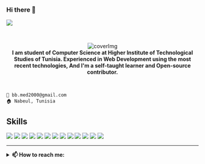 <p><h3 align="left">Hi there 👋</h3><span><a href="https://hits.seeyoufarm.com"/><img src="https://hits.seeyoufarm.com/api/count/incr/badge.svg?url=https%3A%2F%2Fgithub.com%2Fbarhouum7%2Fbarhouum7"/></a></span></p><br>
<p align="center">
    <img src="https://i.imgur.com/9Qj8C8d.jpg" alt="coverImg"/><br>
    <strong>I am student of Computer Science at Higher Institute of Technological Studies of Tunisia. Experienced in Web Development using the most recent technologies, And I'm a self-taught learner and Open-source contributor.</strong>
</p><br>

`📧 bb.med2000@gmail.com`<br/>
`🏠 Nabeul, Tunisia`
<br>
<h2>Skills</h2>
<p>
  <img src="https://img.shields.io/badge/HTML5-%E2%98%85%E2%98%85%E2%98%85%E2%98%85%E2%98%85-ff7851" /> 
  <img src="https://img.shields.io/badge/CSS3-%E2%98%85%E2%98%85%E2%98%85%E2%98%85%E2%98%85-44b2fb" />
  <img src="https://img.shields.io/badge/SCSS-%E2%98%85%E2%98%85%E2%98%85%E2%98%85%E2%98%86-CD6799" />
  <img src="https://img.shields.io/badge/BootStrap4-%E2%98%85%E2%98%85%E2%98%85%E2%98%85%E2%98%86-563d7c" />
  <img src="https://img.shields.io/badge/JavaScript-%E2%98%85%E2%98%85%E2%98%85%E2%98%85%E2%98%85-important" />
  <img src="https://img.shields.io/badge/ReactJs-%E2%98%85%E2%98%85%E2%98%86%E2%98%86%E2%98%86-01d9ff" /> 
  <img src="https://img.shields.io/badge/NodeJs-%E2%98%85%E2%98%85%E2%98%85%E2%98%86%E2%98%86-00758F" /> 
  <img src="https://img.shields.io/badge/MySQL-%E2%98%85%E2%98%85%E2%98%85%E2%98%85%E2%98%86-F29111" /> 
  <img src="https://img.shields.io/badge/SQL-%E2%98%85%E2%98%85%E2%98%85%E2%98%85%E2%98%85-563d7c" />
  <img src="https://img.shields.io/badge/PHP-%E2%98%85%E2%98%85%E2%98%85%E2%98%86%E2%98%86-00758F" />
  <img src="https://img.shields.io/badge/Python-%E2%98%85%E2%98%85%E2%98%85%E2%98%86%E2%98%86-306998" />
  <img src="https://img.shields.io/badge/Git-%E2%98%85%E2%98%85%E2%98%85%E2%98%85%E2%98%85-F1502F" />
  <img src="https://img.shields.io/badge/Github-%E2%98%85%E2%98%85%E2%98%85%E2%98%85%E2%98%85-092e20" />
</p>


<hr><details>
    <summary><strong>📫 How to reach me:</strong></summary>
     <ul><li><a href="http://ibrahimio.ml"><img src="https://img.icons8.com/fluent/24/000000/domain.png"/> Website</a></li><li><a href="https://www.linkedin.com/in/ibrahimbs/"><img src="https://img.icons8.com/color/24/000000/linkedin.png"/> LinkedIn</a><li><a href="https://www.instagram.com/mindh4q3r/"><img src="https://img.icons8.com/fluent/24/000000/instagram-new.png"/> Instagram</a></li><li><a href="https://www.facebook.com/clubistanooobarhoum"><img src="https://img.icons8.com/fluent/24/000000/facebook-new.png"/> Facebook</a></li><li><a href="https://twitter.com/MindH4Q3Rr"><img src="https://img.icons8.com/fluent/24/000000/twitter.png"/> Twitter</a></li></ul</details>


<!--
**barhouum7/barhouum7** is a ✨ _special_ ✨ repository because its `README.md` (this file) appears on your GitHub profile.

Here are some ideas to get you started:

- 🔭 I’m currently working on ...
- 🌱 I’m currently learning ...
- 👯 I’m looking to collaborate on ...
- 🤔 I’m looking for help with ...
- 💬 Ask me about ...
- 📫 How to reach me: ...
- 😄 Pronouns: ...
- ⚡ Fun fact: ...
-->
